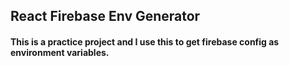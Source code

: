 ## React Firebase Env Generator 
#### This is a practice project and I use this to get firebase config as environment variables.